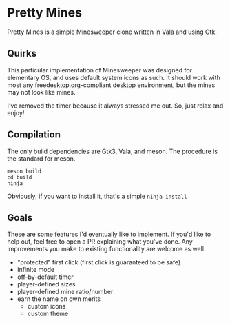 # Pretty Mines

Pretty Mines is a simple Minesweeper clone written in Vala and using Gtk.

## Quirks

This particular implementation of Minesweeper was designed for elementary OS,
and uses default system icons as such. It should work with most any
freedesktop.org-compliant desktop environment, but the mines may not look like
mines.

I've removed the timer because it always stressed me out. So, just relax and enjoy!

## Compilation

The only build dependencies are Gtk3, Vala, and meson. The procedure is the standard for meson.

```
meson build
cd build
ninja
```

Obviously, if you want to install it, that's a simple
`ninja install`

## Goals

These are some features I'd eventually like to implement. If you'd like to help out, feel free to open a PR explaining what you've done. Any improvements you make to existing functionality are welcome as well.

* "protected" first click (first click is guaranteed to be safe)
* infinite mode
* off-by-default timer
* player-defined sizes
* player-defined mine ratio/number
* earn the name on own merits
    * custom icons
    * custom theme